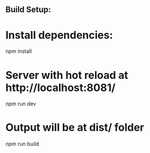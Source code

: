 ## Build Setup:
# Install dependencies:
npm install

# Server with hot reload at http://localhost:8081/
npm run dev

# Output will be at dist/ folder
npm run build
```
